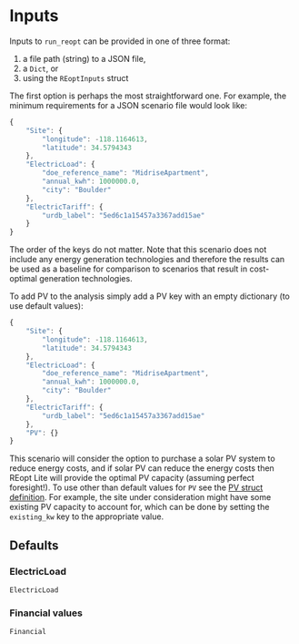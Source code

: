 # Inputs
Inputs to `run_reopt` can be provided in one of three format:
1. a file path (string) to a JSON file,
2. a `Dict`, or
3. using the `REoptInputs` struct

The first option is perhaps the most straightforward one. For example, the minimum requirements for a JSON scenario file would look like:
```javascript
{
    "Site": {
        "longitude": -118.1164613,
        "latitude": 34.5794343
    },
    "ElectricLoad": {
        "doe_reference_name": "MidriseApartment",
        "annual_kwh": 1000000.0,
        "city": "Boulder"
    },
    "ElectricTariff": {
        "urdb_label": "5ed6c1a15457a3367add15ae"
    }
}
```
The order of the keys do not matter. Note that this scenario does not include any energy generation technologies and therefore the results can be used as a baseline for comparison to scenarios that result in cost-optimal generation technologies.

To add PV to the analysis simply add a PV key with an empty dictionary (to use default values):
```javascript
{
    "Site": {
        "longitude": -118.1164613,
        "latitude": 34.5794343
    },
    "ElectricLoad": {
        "doe_reference_name": "MidriseApartment",
        "annual_kwh": 1000000.0,
        "city": "Boulder"
    },
    "ElectricTariff": {
        "urdb_label": "5ed6c1a15457a3367add15ae"
    },
    "PV": {}
}
```
This scenario will consider the option to purchase a solar PV system to reduce energy costs, and if solar PV can reduce the energy costs then REopt Lite will provide the optimal PV capacity (assuming perfect foresight!). To use other than default values for `PV` see the [PV struct definition](https://github.com/NREL/REoptLite/blob/master/src/core/pv.jl).  For example, the site under consideration might have some existing PV capacity to account for, which can be done by setting the `existing_kw` key to the appropriate value.

## Defaults

### ElectricLoad
```@docs
ElectricLoad
```

### Financial values
```@docs
Financial
```
